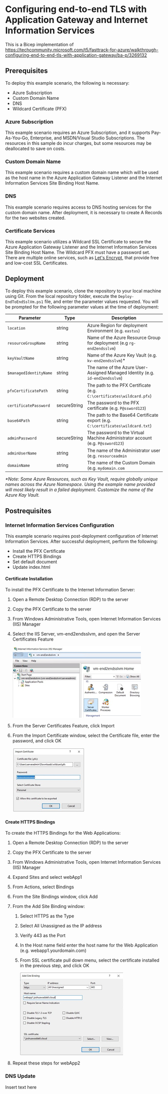 # Configuring end-to-end TLS with Application Gateway and Internet Information Services

This is a Bicep implementation of <https://techcommunity.microsoft.com/t5/fasttrack-for-azure/walkthrough-configuring-end-to-end-tls-with-application-gateway/ba-p/3269132>

## Prerequisites

To deploy this example scenario, the following is necessary:

- Azure Subscription
- Custom Domain Name
- DNS
- Wildcard Certificate (PFX)

### Azure Subscription

This example scenario requires an Azure Subscription, and it supports Pay-As-You-Go, Enterprise, and MSDN/Visual Studio Subscriptions. The resources in this sample do incur charges, but some resources may be deallocated to save on costs.

### Custom Domain Name

This example scenario requires a custom domain name which will be used as the host name in the Azure Application Gateway Listener and the Internet Information Services Site Binding Host Name.

### DNS

This example scenario requires access to DNS hosting services for the custom domain name. After deployment, it is necessary to create A Records for the two websites created.

### Certificate Services

This example scenario utilizes a Wildcard SSL Certificate to secure the Azure Application Gateway Listener and the Internet Information Services Site Binding Host Name. The Wildcard PFX must have a password set. There are multiple online services, such as [Let's Encrypt](https://letsencrypt.org/getting-started/), that provide free and low-cost SSL Certificates.

## Deployment

To deploy this example scenario, clone the repository to your local machine using Git. From the local repository folder, execute the `Deploy-EndToEndSslVm.ps1` file, and enter the parameter values requested. You will be prompted for the following parameter values at the time of deployment:

| Parameter                 | Type   | Description                                                                                                                                    |
| ------------------------- | ------ | ---------------------------------------------------------------------------------------------------------------------------------------------- |
| `location`                | string | Azure Region for deployment Environment (e.g. `eastus`)|
| `resourceGroupName`       | string | Name of the Azure Resource Group for deployment (e.g `rg-end2endsslvm`)|
| `keyVaultName`            | string | Name of the Azure Key Vault (e.g. `kv-end2endsslvm`)*|
| `$managedIdentityName`    | string | The name of the Azure User-Assigned Managed Identity (e.g. `id-end2endsslvm`)|
| `pfxCertificatePath`      | string | The path to the PFX Certificate (e.g. `C:\certificates\wildcard.pfx`)|
| `certificatePassword`     | secureString | The password to the PFX certificate (e.g. `P@ssword123`)|
| `base64Path`              | string | The path to the Base64 Certificate export (e.g. `C:\certificates\wildcard.txt`)|
| `adminPassword`           | secureString | The password to the Virtual Machine Administrator account (e.g. `P@ssword123`)|
| `adminUserName`           | string | The name of the Administrator user (e.g. `resourceadmin`|
| `domainName`              | string | The name of the Custom Domain (e.g. `mydomain.com`|

_*Note: Some Azure Resources, such as Key Vault, require globally unique names across the Azure Namespace. Using the example name provided will most likely result in a failed deployment. Customize the name of the Azure Kay Vault._

## Postrequisites

### Internet Information Services Configuration

This example scenario requires post-deployment configuration of Internet Information Services. After successful deployment, perform the following:

- Install the PFX Certificate
- Create HTTPS Bindings
- Set default document
- Update index.html

#### Certificate Installation

To install the PFX Certificate to the Internet Information Server:

1. Open a Remote Desktop Connection (RDP) to the server
2. Copy the PFX Certificate to the server
3. From Windows Administrative Tools, open Internet Information Services (IIS) Manager
4. Select the IIS Server, vm-end2endsslvm, and open the Server Certificates Feature

    ![Alt text](https://raw.githubusercontent.com/joshuawaddell/end-to-end-ssl-vm/main/images/iis_manager_server_certificates_1.jpg "Server Certificates Feature")

5. From the Server Certificates Feature, click Import
6. From the Import Certificate window, select the Certificate file, enter the password, and click OK

    ![Alt text](https://raw.githubusercontent.com/joshuawaddell/end-to-end-ssl-vm/main/images/iis_manager_server_certificates_2.jpg "Import Certificate")

#### Create HTTPS Bindings

To create the HTTPS Bindings for the Web Applications:

1. Open a Remote Desktop Connection (RDP) to the server
2. Copy the PFX Certificate to the server
3. From Windows Administrative Tools, open Internet Information Services (IIS) Manager
4. Expand Sites and select webApp1
5. From Actions, select Bindings
6. From the Site Bindings window, click Add
7. From the Add Site Binding window:
   1. Select HTTPS as the Type
   2. Select All Unassigned as the IP address
   3. Verify 443 as the Port
   4. In the Host name field enter the host name for the Web Application (e.g. webapp1.yourdomain.com)
   5. From SSL certificate pull down menu, select the certificate installed in the previous step, and click OK

        ![Alt text](https://raw.githubusercontent.com/joshuawaddell/end-to-end-ssl-vm/main/images/iis_manager_server_certificates_3.jpg "Add Site Binding")

8. Repeat these steps for webApp2

### DNS Update

Insert text here
